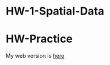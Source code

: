 # HW-1-Spatial-Data

# HW-Practice

My web version is [here](https://dacss-690c-spring-2025.github.io/HW-1-Spatial-Data/)
